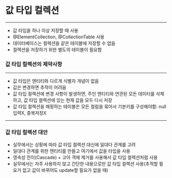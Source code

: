# 값 타입 컬렉션 
***
* 값 타입을 하나 이상 저장할 때 사용
* @ElementCollection, @CollectionTable 사용
* 데이터베이스는 컬렉션을 같은 테이블에 저장할 수 없음
* 컬렉션을 저장하기 위한 별도의 테이블이 필요함
### 값 타입 컬렉션의 제약사항
***
* 값 타입은 엔티티와 다르게 식별자 개념이 없음
* 값은 변경하면 추적이 어려움
* 값 타입 컬렉션에 변경 사항이 발생하면, 주인 엔티티와 연관된 모든 데이터를 삭제하고, 값 타입 컬렉션에 있는 현재 값을 모두 다시 저장
* 값 타입 컬렉션을 매핑하는 테이블은 모든 컬럼을 묶어서 기본키를 구성해야함: null입력X, 중복저장X
***
### 값 타입 컬렉션 대안
* 실무에서는 상황에 따라 값 타입 컬렉션 대신에 일대다 관계를 고려
* 일대다 관계를 위한 엔티티를 만들고 여기에서 값을 타입을 사용
* 영속성 전이(Cascade) + 고아 객체 제거를 사용해서 값 타입 컬렉션처럼 사용
* 실무에서는 자주 사용하지 않고 간단한 내용으로만 값 타입 컬렉션 사용(추적할 필요가 없고 값이 바뀌어도 update할 필요가 없을 때)

